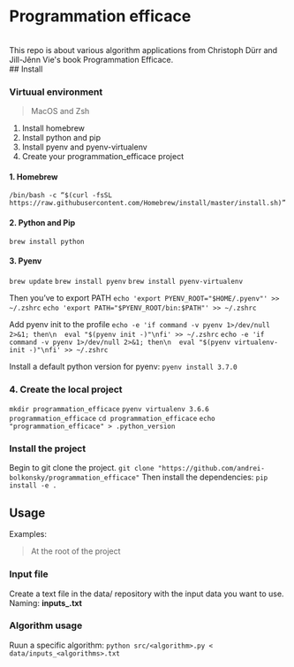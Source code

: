 # Programmation efficace
<br>
This repo is about various algorithm applications from Christoph Dürr and Jill-Jênn Vie's book Programmation Efficace.
<br>
## Install

### Virtuual environment
> MacOS and Zsh
1. Install homebrew
2. Install python and pip
3. Install pyenv and pyenv-virtualenv
4. Create your programmation\_efficace project

#### 1. Homebrew
`/bin/bash -c “$(curl -fsSL https://raw.githubusercontent.com/Homebrew/install/master/install.sh)”`

#### 2. Python and Pip
`brew install python`

#### 3. Pyenv
`brew update`
`brew install pyenv`
`brew install pyenv-virtualenv`

Then you’ve to export PATH
`echo 'export PYENV_ROOT="$HOME/.pyenv"' >> ~/.zshrc`
`echo 'export PATH="$PYENV_ROOT/bin:$PATH"' >> ~/.zshrc`

Add pyenv init to the profile
`echo -e 'if command -v pyenv 1>/dev/null 2>&1; then\n  eval "$(pyenv init -)"\nfi' >> ~/.zshrc`
`echo -e 'if command -v pyenv 1>/dev/null 2>&1; then\n  eval "$(pyenv virtualenv-init -)"\nfi' >> ~/.zshrc`

Install a default python version for pyenv:
`pyenv install 3.7.0`

### 4. Create the local project
`mkdir programmation_efficace`
`pyenv virtualenv 3.6.6 programmation_efficace`
`cd programmation_efficace`
`echo "programmation_efficace" > .python_version` 

### Install the project 
Begin to git clone the project.
`git clone "https://github.com/andrei-bolkonsky/programmation_efficace"`
Then install the dependencies:
`pip install -e .`

## Usage 
Examples:
> At the root of the project
### Input file
Create a text file in the data/ repository with the input data you want to use.
Naming: **inputs_<algorith>.txt**

### Algorithm usage
Ruun a specific algorithm:
`python src/<algorithm>.py < data/inputs_<algorithms>.txt`


